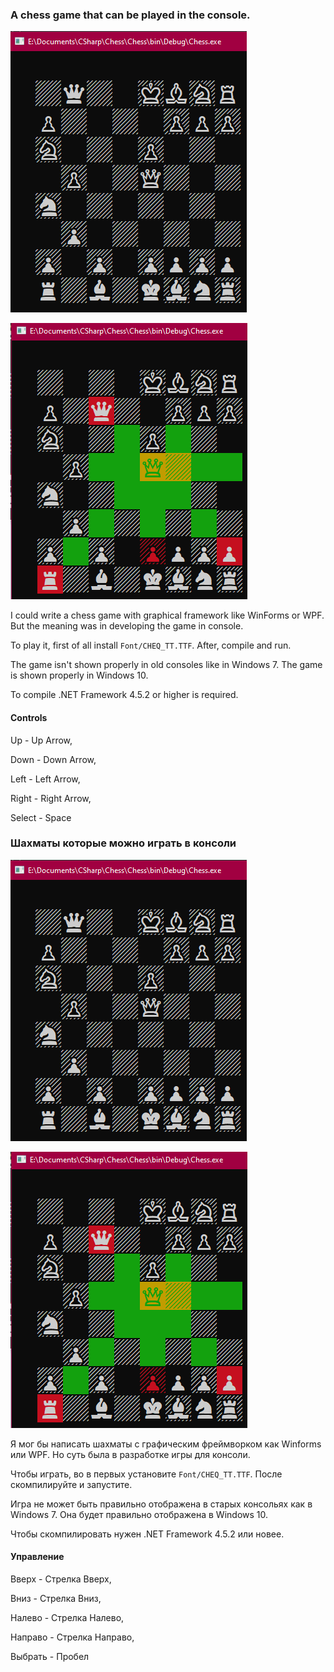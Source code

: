 ### A chess game that can be played in the console.

![game_1](./Screenshots/game_1.png)


![game_2](./Screenshots/game_2.png)

I could write a chess game with graphical framework like WinForms or WPF. But the meaning was in developing the game in console.

To play it, first of all install `Font/CHEQ_TT.TTF`. After, compile and run.


The game isn't shown properly in old consoles like in Windows 7. The game is shown properly in Windows 10.

To compile .NET Framework 4.5.2 or higher is required.

#### Controls

Up - Up Arrow, 

Down - Down Arrow, 

Left - Left Arrow,

Right - Right Arrow,

Select - Space


### Шахматы которые можно играть в консоли

![game_1](./Screenshots/game_1.png)


![game_2](./Screenshots/game_2.png)

Я мог бы написать шахматы с графическим фреймворком как Winforms или WPF. Но суть была в разработке игры для консоли.

Чтобы играть, во в первых установите `Font/CHEQ_TT.TTF`. После скомпилируйте и запустите.

Игра не может быть правильно отображена в старых консольях как в Windows 7. Она будет правильно отображена в Windows 10.

Чтобы скомпилировать нужен .NET Framework 4.5.2 или новее.

#### Управление

Вверх - Стрелка Вверх,

Вниз - Стрелка Вниз,

Налево - Стрелка Налево,

Направо - Стрелка Направо,

Выбрать - Пробел

